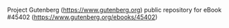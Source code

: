 Project Gutenberg (https://www.gutenberg.org) public repository for eBook #45402 (https://www.gutenberg.org/ebooks/45402)
